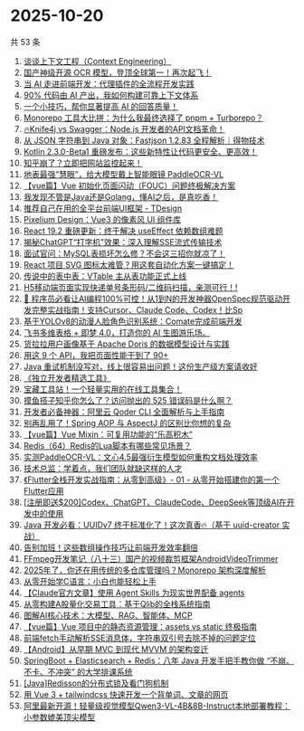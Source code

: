 # 2025-10-20

共 53 条

<!-- BEGIN JUEJIN -->
<!-- 最后更新时间 2025-10-20 06:23:20 +0800 -->
1. [谈谈上下文工程（Context Engineering）](https://juejin.cn/post/7562188129948565539)
1. [国产神级开源 OCR 模型，登顶全球第一！再次起飞！](https://juejin.cn/post/7561747976336605203)
1. [当 AI 走进前端开发：代理插件的全流程开发实践](https://juejin.cn/post/7561730978814656575)
1. [ 90% 代码由 AI 产出，我如何构建可靠上下文体系](https://juejin.cn/post/7562024713381150730)
1. [一个小技巧，帮你显著提高 AI 的回答质量！](https://juejin.cn/post/7561745236939358243)
1. [Monorepo 工具大比拼：为什么我最终选择了 pnpm + Turborepo？](https://juejin.cn/post/7561907345338122240)
1. [🔥Knife4j vs Swagger：Node.js 开发者的API文档革命！](https://juejin.cn/post/7562068384785186867)
1. [从 JSON 字符串到 Java 对象：Fastjson 1.2.83 全程解析｜得物技术](https://juejin.cn/post/7561377886604738611)
1. [Kotlin 2.3.0-Beta1 重磅发布：这些新特性让代码更安全、更高效！](https://juejin.cn/post/7561784823522869286)
1. [知乎崩了？立即把网站监控起来！](https://juejin.cn/post/7561781514922541066)
1. [地表最强“慧眼”，给大模型戴上智能眼镜  PaddleOCR-VL](https://juejin.cn/post/7561706231033987113)
1. [【vue篇】Vue 初始化页面闪动（FOUC）问题终极解决方案](https://juejin.cn/post/7561681923837034548)
1. [我发现不管是Java还是Golang，懂AI之后，是真吃香！](https://juejin.cn/post/7561983487490998322)
1. [ 推荐自己在用的全平台前端UI框架 - TDesign](https://juejin.cn/post/7561646539468701735)
1. [Pixelium Design：Vue3 的像素风 UI 组件库](https://juejin.cn/post/7561984976435855369)
1. [React 19.2 重磅更新：终于解决 useEffect 依赖数组难题](https://juejin.cn/post/7561377968435134507)
1. [揭秘ChatGPT“打字机”效果：深入理解SSE流式传输技术](https://juejin.cn/post/7561983487490752562)
1. [面试官问：MySQL表损坏怎么修？不会这三招你就凉了！](https://juejin.cn/post/7561742534930792463)
1. [React 项目 SVG 图标太难管？用这套自动化方案一键搞定！](https://juejin.cn/post/7561654751711494178)
1. [传说中的表中表：VTable 主从表功能正式上线](https://juejin.cn/post/7562010221120651303)
1. [H5移动端页面实现快递单号条形码/二维码扫描，亲测可行！!](https://juejin.cn/post/7561706231033479209)
1. [🚀 程序员必看让AI编程100%可控！从1到N的开发神器OpenSpec规范驱动开发完整实战指南！支持Cursor、Claude Code、Codex！比Sp](https://juejin.cn/post/7562005346262646835)
1. [基于YOLOv8的动漫人脸角色识别系统：Comate完成前端开发](https://juejin.cn/post/7561985680564273186)
1. [飞书多维表格 + 即梦 4.0，打造你的 AI 生图游乐场。](https://juejin.cn/post/7561831937552252964)
1. [货拉拉用户画像基于 Apache Doris 的数据模型设计与实践](https://juejin.cn/post/7561743258973700131)
1. [用这 9 个 API，我把页面性能干到了 90+](https://juejin.cn/post/7561817841793073188)
1. [Java 重试机制没写对，线上很容易出问题！这份生产级方案请收好](https://juejin.cn/post/7561729510417317923)
1. [《独立开发者精选工具》](https://juejin.cn/post/7561449975568613418)
1. [宝藏工具站！一个轻量实用的在线工具集合！](https://juejin.cn/post/7561660157027188799)
1. [摸鱼搭子知乎你怎么了？访问抛出的 525 错误码是什么啊？](https://juejin.cn/post/7561784823522574374)
1. [开发者必备神器：阿里云 Qoder CLI 全面解析与上手指南](https://juejin.cn/post/7561633003215618048)
1. [别再乱用了！Spring AOP 与 AspectJ 的区别比你想的复杂](https://juejin.cn/post/7561265749299298356)
1. [【vue篇】Vue Mixin：可复用功能的“乐高积木”](https://juejin.cn/post/7561242362686996495)
1. [Redis（64）Redis的Lua脚本有哪些常见场景？](https://juejin.cn/post/7561340820231749651)
1. [实测PaddleOCR-VL：文心4.5最强衍生模型如何重构文档处理效率](https://juejin.cn/post/7562005346262417459)
1. [技术总监：学着点，我们团队就缺这样的人才](https://juejin.cn/post/7561991765781250094)
1. [《Flutter全栈开发实战指南：从零到高级》- 01 - 从零开始搭建你的第一个Flutter应用](https://juejin.cn/post/7561985680564469794)
1. [[注册即送$200]Codex、ChatGPT、ClaudeCode、DeepSeek等顶级AI在开发中的使用](https://juejin.cn/post/7561743258972651555)
1. [Java 开发必看：UUIDv7 终于标准化了！这次真香🔥（基于 uuid-creator 实战）](https://juejin.cn/post/7561721166474788883)
1. [告别加班！这些数组操作技巧让前端开发效率翻倍](https://juejin.cn/post/7561660157026975807)
1. [FFmpeg开发笔记（八十三）国产的视频裁剪框架AndroidVideoTrimmer](https://juejin.cn/post/7562095191786274868)
1. [2025年了，你还在用传统的多仓库管理吗？Monorepo 架构深度解析](https://juejin.cn/post/7561813436793307170)
1. [ 从零开始学C语言：小白也能轻松上手](https://juejin.cn/post/7561742534931955727)
1. [【Claude官方文章】使用 Agent Skills 为现实世界配备 agents](https://juejin.cn/post/7561741513602203674)
1. [从零构建A股量化交易工具：基于Qlib的全栈系统指南](https://juejin.cn/post/7561695567722790927)
1. [图解AI核心技术：大模型、RAG、智能体、MCP](https://juejin.cn/post/7561631375842902059)
1. [【vue篇】Vue 项目中的静态资源管理：assets vs static 终极指南](https://juejin.cn/post/7561242362686980111)
1. [前端fetch手动解析SSE消息体，字符串双引号去除不掉的问题定位](https://juejin.cn/post/7562103549842145326)
1. [【Android】从早期 MVC 到现代 MVVM 的架构变迁](https://juejin.cn/post/7562005346261991475)
1. [SpringBoot + Elasticsearch + Redis：八年 Java 开发手把手教你做 “不崩、不卡、不冲突” 的大学排课系统](https://juejin.cn/post/7561954441453502500)
1. [[Java]Redisson的分布式锁及看门狗机制](https://juejin.cn/post/7561745236940062755)
1. [用 Vue 3  + tailwindcss 快速开发一个背单词、文章的网页](https://juejin.cn/post/7561741513601482778)
1. [阿里最新开源！轻量级视觉模型Qwen3-VL-4B&8B-Instruct本地部署教程：小参数媲美顶尖模型](https://juejin.cn/post/7562026892162121780)
<!-- END JUEJIN -->